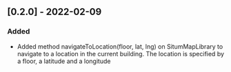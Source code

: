 ## [0.2.0] - 2022-02-09

### Added
* Added method navigateToLocation(floor, lat, lng) on SitumMapLibrary to navigate to a location in the current building.
The location is specified by a floor, a latitude and a longitude